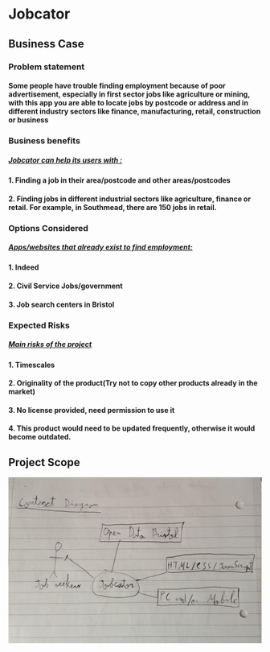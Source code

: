 # Jobcator

## Business Case

### Problem statement
#### Some people have trouble finding employment because of poor advertisement, especially in first sector jobs like agriculture or mining, with this app you are able to locate jobs by postcode or address and in different industry sectors like finance, manufacturing, retail, construction or business

### Business benefits

##### <ins>Jobcator can help its users with :</ins>

#### 1. Finding a job in their area/postcode and other areas/postcodes
#### 2. Finding jobs in different industrial sectors like agriculture, finance or retail. For example, in Southmead, there are 150 jobs in retail.

### Options Considered
 
##### <ins>Apps/websites that already exist to find employment:</ins>
#### 1. Indeed
#### 2. Civil Service Jobs/government
#### 3. Job search centers in Bristol

### Expected Risks
##### <ins> Main risks of the project </ins>
#### 1. Timescales
#### 2. Originality of the product(Try not to copy other products already in the market)
#### 3. No license provided, need permission to use it 
#### 4. This product would need to be updated frequently, otherwise it would become outdated.

## Project Scope

![Insert your Context Diagram Here](images/context_diagram.png)

